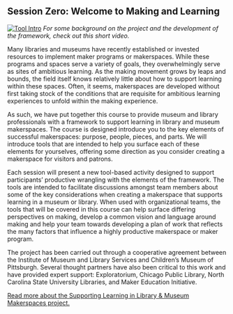 ## Session Zero: Welcome to Making and Learning


[![Tool Intro](https://img.youtube.com/vi/OrDvy-WMOPA/0.jpg)](https://www.youtube.com/watch?v=OrDvy-WMOPA "Tool Intro")
*For some background on the project and the development of the framework, check out this short video.* 

Many libraries and museums have recently established or invested resources to implement maker programs or makerspaces. While these programs and spaces serve a variety of goals, they overwhelmingly serve as sites of ambitious learning. As the making movement grows by leaps and bounds, the field itself knows relatively little about how to support learning within these spaces. Often, it seems, makerspaces are developed without first taking stock of the conditions that are requisite for ambitious learning experiences to unfold within the making experience.   

As such, we have put together this course to provide museum and library professionals with a framework to support learning in library and museum makerspaces. The course is designed introduce you to the key elements of successful makerspaces: purpose, people, pieces, and parts. We will introduce tools that are intended to help you surface each of these elements for yourselves, offering some direction as you consider creating a makerspace for visitors and patrons.

Each session will present a new tool-based activity designed to support participants’ productive wrangling with the elements of the framework.  The tools are intended to facilitate discussions amongst team members about some of the key considerations when creating a makerspace that supports learning in a museum or library. When used with organizational teams, the tools that will be covered in this course can help surface differing perspectives on making, develop a common vision and language around making and help your team towards developing a plan of work that reflects the many factors that influence a highly productive makerspace or maker program.  

The project has been carried out through a cooperative agreement between the Institute of Museum and Library Services and Children’s Museum of Pittsburgh. Several thought partners have also been critical to this work and have provided expert support: Exploratorium, Chicago Public Library, North Carolina State University Libraries, and Maker Education Initiative.

[Read more about the Supporting Learning in Library & Museum Makerspaces project.](https://makingandlearning.squarespace.com/)
